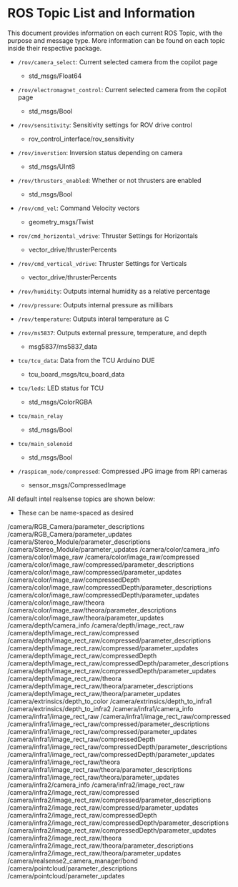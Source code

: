 # 
# ROS Topic List and Information

This document provides information on each current ROS Topic, with the purpose and message type. More information can be found on each topic inside their respective package.

* `/rov/camera_select`: Current selected camera from the copilot page
  * std_msgs/Float64
* `/rov/electromagnet_control`: Current selected camera from the copilot page
  * std_msgs/Bool
* `/rov/sensitivity`: Sensitivity settings for ROV drive control
  * rov_control_interface/rov_sensitivity
* `/rov/inverstion`: Inversion status depending on camera
  * std_msgs/UInt8
* `/rov/thrusters_enabled`: Whether or not thrusters are enabled
  * std_msgs/Bool

* `/rov/cmd_vel`: Command Velocity vectors
  * geometry_msgs/Twist
* `rov/cmd_horizontal_vdrive`: Thruster Settings for Horizontals
  * vector_drive/thrusterPercents
* `/rov/cmd_vertical_vdrive`: Thruster Settings for Verticals
  * vector_drive/thrusterPercents

* `/rov/humidity`: Outputs internal humidity as a relative percentage
* `/rov/pressure`: Outputs internal pressure as millibars
* `/rov/temperature`: Outputs interal temperature as C
* `/rov/ms5837`: Outputs external pressure, temperature, and depth
  * msg5837/ms5837_data

* `tcu/tcu_data`: Data from the TCU Arduino DUE
  * tcu_board_msgs/tcu_board_data
* `tcu/leds`: LED status for TCU
  * std_msgs/ColorRGBA
* `tcu/main_relay`
  * std_msgs/Bool
* `tcu/main_solenoid`
  * std_msgs/Bool


* `/raspicam_node/compressed`: Compressed JPG image from RPI cameras
  * sensor_msgs/CompressedImage


All default intel realsense topics are shown below:
* These can be name-spaced as desired

/camera/RGB_Camera/parameter_descriptions
/camera/RGB_Camera/parameter_updates
/camera/Stereo_Module/parameter_descriptions
/camera/Stereo_Module/parameter_updates
/camera/color/camera_info
/camera/color/image_raw
/camera/color/image_raw/compressed
/camera/color/image_raw/compressed/parameter_descriptions
/camera/color/image_raw/compressed/parameter_updates
/camera/color/image_raw/compressedDepth
/camera/color/image_raw/compressedDepth/parameter_descriptions
/camera/color/image_raw/compressedDepth/parameter_updates
/camera/color/image_raw/theora
/camera/color/image_raw/theora/parameter_descriptions
/camera/color/image_raw/theora/parameter_updates
/camera/depth/camera_info
/camera/depth/image_rect_raw
/camera/depth/image_rect_raw/compressed
/camera/depth/image_rect_raw/compressed/parameter_descriptions
/camera/depth/image_rect_raw/compressed/parameter_updates
/camera/depth/image_rect_raw/compressedDepth
/camera/depth/image_rect_raw/compressedDepth/parameter_descriptions
/camera/depth/image_rect_raw/compressedDepth/parameter_updates
/camera/depth/image_rect_raw/theora
/camera/depth/image_rect_raw/theora/parameter_descriptions
/camera/depth/image_rect_raw/theora/parameter_updates
/camera/extrinsics/depth_to_color
/camera/extrinsics/depth_to_infra1
/camera/extrinsics/depth_to_infra2
/camera/infra1/camera_info
/camera/infra1/image_rect_raw
/camera/infra1/image_rect_raw/compressed
/camera/infra1/image_rect_raw/compressed/parameter_descriptions
/camera/infra1/image_rect_raw/compressed/parameter_updates
/camera/infra1/image_rect_raw/compressedDepth
/camera/infra1/image_rect_raw/compressedDepth/parameter_descriptions
/camera/infra1/image_rect_raw/compressedDepth/parameter_updates
/camera/infra1/image_rect_raw/theora
/camera/infra1/image_rect_raw/theora/parameter_descriptions
/camera/infra1/image_rect_raw/theora/parameter_updates
/camera/infra2/camera_info
/camera/infra2/image_rect_raw
/camera/infra2/image_rect_raw/compressed
/camera/infra2/image_rect_raw/compressed/parameter_descriptions
/camera/infra2/image_rect_raw/compressed/parameter_updates
/camera/infra2/image_rect_raw/compressedDepth
/camera/infra2/image_rect_raw/compressedDepth/parameter_descriptions
/camera/infra2/image_rect_raw/compressedDepth/parameter_updates
/camera/infra2/image_rect_raw/theora
/camera/infra2/image_rect_raw/theora/parameter_descriptions
/camera/infra2/image_rect_raw/theora/parameter_updates
/camera/realsense2_camera_manager/bond
/camera/pointcloud/parameter_descriptions
/camera/pointcloud/parameter_updates

